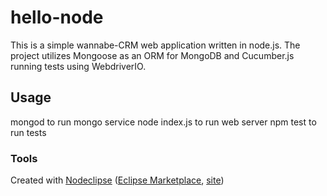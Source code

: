 

# hello-node

This is a simple wannabe-CRM web application written in node.js. The project utilizes Mongoose as an ORM for MongoDB and Cucumber.js running tests using WebdriverIO.

## Usage

mongod to run mongo service
node index.js to run web server
npm test to run tests

### Tools

Created with [Nodeclipse](https://github.com/Nodeclipse/nodeclipse-1)
 ([Eclipse Marketplace](http://marketplace.eclipse.org/content/nodeclipse), [site](http://www.nodeclipse.org))
